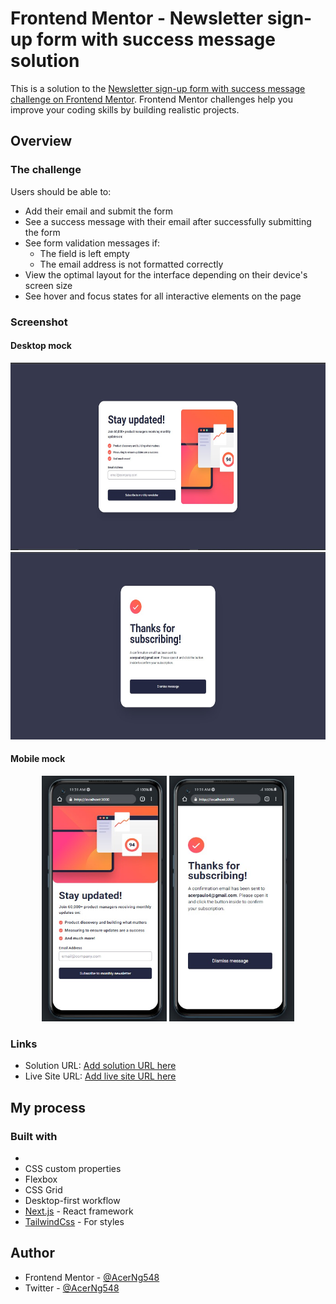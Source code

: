 # Frontend Mentor - Newsletter sign-up form with success message solution

This is a solution to the [Newsletter sign-up form with success message challenge on Frontend Mentor](https://www.frontendmentor.io/challenges/newsletter-signup-form-with-success-message-3FC1AZbNrv). Frontend Mentor challenges help you improve your coding skills by building realistic projects.

## Overview

### The challenge

Users should be able to:

- Add their email and submit the form
- See a success message with their email after successfully submitting the form
- See form validation messages if:
  - The field is left empty
  - The email address is not formatted correctly
- View the optimal layout for the interface depending on their device's screen size
- See hover and focus states for all interactive elements on the page

### Screenshot

#### Desktop mock

<div align="center">
  <img src="./public//desktopPage1.jpg" width="504" height="300" />


  <img src="./public//desktopPage2.jpg" width="504" height="300"/>
</div>

#### Mobile mock

<div align="center">
  <img src="./public//mobilePage1.jpg" width="200" height="393" />

  
  <img src="./public//mobilePage2.jpg" width="200" height="393"/>
</div>

### Links

- Solution URL: [Add solution URL here](https://your-solution-url.com)
- Live Site URL: [Add live site URL here](https://newsletter-kuwlup9ew-acerng548.vercel.app)

## My process

### Built with

-
- CSS custom properties
- Flexbox
- CSS Grid
- Desktop-first workflow
- [Next.js](https://nextjs.org/) - React framework
- [TailwindCss](https://tailwindcss.com) - For styles

## Author

- Frontend Mentor - [@AcerNg548](https://www.frontendmentor.io/profile/AcerNg548)
- Twitter - [@AcerNg548](https://www.twitter.com/AcerNg548)
